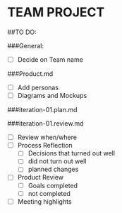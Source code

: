 # TEAM PROJECT

##TO DO:

###General:
- [ ]  Decide on Team name

###Product.md
- [ ] Add personas
- [ ] Diagrams and Mockups

###iteration-01.plan.md

###iteration-01.review.md
- [ ] Review when/where
- [ ] Process Reflection
	- [ ] Decisions that turned out well
	- [ ] did not turn out well
	- [ ] planned changes
- [ ] Product Review
	- [ ] Goals completed
	- [ ] not completed
- [ ] Meeting highlights